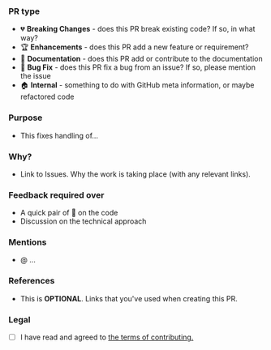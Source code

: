 ### PR type
- 💔 **Breaking Changes** - does this PR break existing code? If so, in what way?
- 🏆 **Enhancements** - does this PR add a new feature or requirement?
- 📜 **Documentation** - does this PR add or contribute to the documentation
- 🐛 **Bug Fix** - does this PR fix a bug from an issue? If so, please mention the issue
- 🏠 **Internal** - something to do with GitHub meta information, or maybe refactored code

### Purpose
- This fixes handling of…

### Why? 
- Link to Issues. Why the work is taking place (with any relevant links). 

### Feedback required over
- A quick pair of :eyes: on the code
- Discussion on the technical approach

### Mentions
- @ ...

### References
- This is **OPTIONAL**. Links that you've used when creating this PR.

### Legal
- [ ] I have read and agreed to [the terms of contributing.](https://github.com/georgeamccarthy/protein_search/blob/license/.github/contributing.md)
